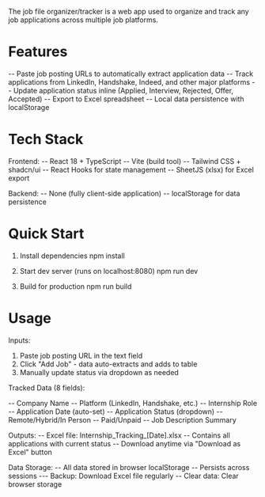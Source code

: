 The job file organizer/tracker is a web app used to organize and track any job applications across multiple job platforms.
# Features
-- Paste job posting URLs to automatically extract application data
-- Track applications from LinkedIn, Handshake, Indeed, and other major platforms
-- Update application status inline (Applied, Interview, Rejected, Offer, Accepted)
-- Export to Excel spreadsheet
-- Local data persistence with localStorage

# Tech Stack
Frontend:
-- React 18 + TypeScript
-- Vite (build tool)
-- Tailwind CSS + shadcn/ui
-- React Hooks for state management
-- SheetJS (xlsx) for Excel export

Backend:
-- None (fully client-side application)
-- localStorage for data persistence

# Quick Start
1. Install dependencies
    npm install

2. Start dev server (runs on localhost:8080)
    npm run dev

3. Build for production
     npm run build

# Usage
Inputs:
1. Paste job posting URL in the text field
2. Click "Add Job" - data auto-extracts and adds to table
3. Manually update status via dropdown as needed

Tracked Data (8 fields):

-- Company Name
-- Platform (LinkedIn, Handshake, etc.)
-- Internship Role
-- Application Date (auto-set)
-- Application Status (dropdown)
-- Remote/Hybrid/In Person
-- Paid/Unpaid
-- Job Description Summary

Outputs:
-- Excel file: Internship_Tracking_[Date].xlsx
-- Contains all applications with current status
-- Download anytime via "Download as Excel" button

Data Storage:
-- All data stored in browser localStorage
-- Persists across sessions
--- Backup: Download Excel file regularly
-- Clear data: Clear browser storage

